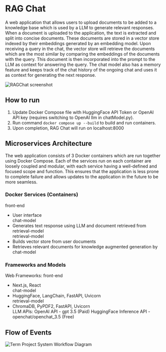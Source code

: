 # RAG Chat
A web application that allows users to upload documents to be added to a knowledge base which is used by a LLM to generate relevant responses. When a document is uploaded to the application, the text is extracted and split into concise documents. These documents are stored in a vector store indexed by their embeddings generated by an embedding model. Upon receiving a query in the chat, the vector store will retrieve the documents which are the most similar by comparing the embeddings of the documents with the query. This document is then incorporated into the prompt to the LLM as context for answering the query.
The chat model also has a memory feature and keeps track of the chat history of the ongoing chat and uses it as context for generating the next response.

![RAGChat screenshot](https://github.com/wwaihoe/RAG-Chat/assets/91514179/209895fe-e0f9-4fb5-80f2-c3540131f44b)

## How to run
1. Update Docker Compose file with HuggingFace API Token or OpenAI API key (requires switching to OpenAI llm in chatModel.py).
2. Run command `docker compose up --build` to build and run containers.
3. Upon completion, RAG Chat will run on localhost:8000

## Microservices Architecture
The web application consists of 3 Docker containers which are run together using Docker Compose. Each of the services run on each container are loosely coupled and modular, with each service having a well-defined and focused scope and function. This ensures that the application is less prone to complete failure and allows updates to the application in the future to be more seamless.

### Docker Services (Containers)
front-end
- User interface
\
chat-model
- Generates text response using LLM and document retrieved from retrieval-model
\
retrieval-model
- Builds vector store from user documents
- Retrieves relevant documents for knowledge augmented generation by chat-model

### Frameworks and Models
Web Frameworks:
front-end
- Next.js, React
\
chat-model
- HuggingFace, LangChain, FastAPI, Uvicorn
\
retrieval-model
- ChromaDB, PyPDF2, FastAPI, Uvicorn
\
LLM APIs:
OpenAI API - gpt 3.5 (Paid)
HuggingFace Inference API - openchat/openchat_3.5 (Free)

## Flow of Events
![Term Project System Workflow Diagram](https://github.com/wwaihoe/RAG-Chat/assets/91514179/ac92fe05-2b28-4e42-b64c-905cd0abfbba)


